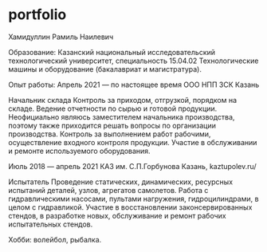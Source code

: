 # portfolio
Хамидуллин Рамиль Наилевич

Образование: Казанский национальный исследовательский технологический университет, специальность 15.04.02 Технологические машины и оборудование (бакалавриат и магистратура).

Опыт работы: Апрель 2021 — по настоящее время ООО НПП ЗСК Казань

Начальник склада Контроль за приходом, отгрузкой, порядком на складе. Ведение отчетности по сырью и готовой продукции. Неофициально являюсь заместителем начальника производства, поэтому также приходится решать вопросы по организации производства. Контроль за выполнением работ рабочими, осуществление входного контроля продукции. Участие в обслуживании и ремонте используемого оборудования.

Июль 2018 — апрель 2021 КАЗ им. С.П.Горбунова Казань, kaztupolev.ru/

Испытатель Проведение статических, динамических, ресурсных испытаний деталей, узлов, агрегатов самолетов. Работа с гидравлическими насосами, пультами нагружения, гидроцилиндрами, в целом с гидравликой. Участие в восстановлении законсервированных стендов, в разработке новых, обслуживание и ремонт рабочих испытательных стендов.

Хобби: волейбол, рыбалка.
